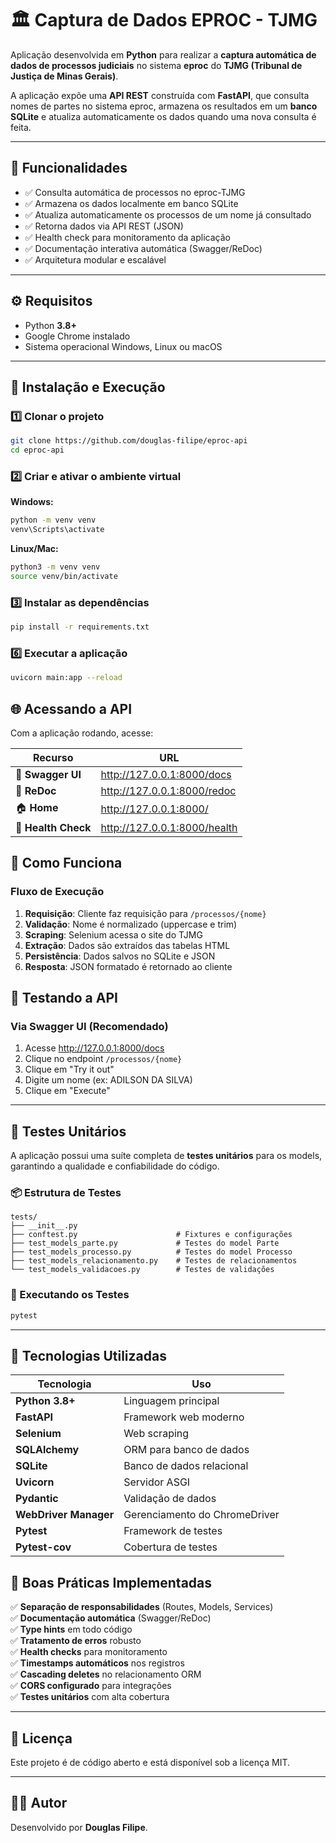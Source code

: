 # 🏛️ Captura de Dados EPROC - TJMG

Aplicação desenvolvida em **Python** para realizar a **captura automática de dados de processos judiciais** no sistema **eproc** do **TJMG (Tribunal de Justiça de Minas Gerais)**.

A aplicação expõe uma **API REST** construída com **FastAPI**, que consulta nomes de partes no sistema eproc, armazena os resultados em um **banco SQLite** e atualiza automaticamente os dados quando uma nova consulta é feita.

---

## 🚀 Funcionalidades

* ✅ Consulta automática de processos no eproc-TJMG
* ✅ Armazena os dados localmente em banco SQLite
* ✅ Atualiza automaticamente os processos de um nome já consultado
* ✅ Retorna dados via API REST (JSON)
* ✅ Health check para monitoramento da aplicação
* ✅ Documentação interativa automática (Swagger/ReDoc)
* ✅ Arquitetura modular e escalável

---

## ⚙️ Requisitos

* Python **3.8+**
* Google Chrome instalado
* Sistema operacional Windows, Linux ou macOS

---

## 🧩 Instalação e Execução

### 1️⃣ Clonar o projeto

```bash
git clone https://github.com/douglas-filipe/eproc-api
cd eproc-api
```

### 2️⃣ Criar e ativar o ambiente virtual

**Windows:**
```bash
python -m venv venv
venv\Scripts\activate
```

**Linux/Mac:**
```bash
python3 -m venv venv
source venv/bin/activate
```

### 3️⃣ Instalar as dependências

```bash
pip install -r requirements.txt
```

### 6️⃣ Executar a aplicação

```bash
uvicorn main:app --reload
```

## 🌐 Acessando a API

Com a aplicação rodando, acesse:

| Recurso | URL |
|---------|-----|
| 📝 **Swagger UI** | http://127.0.0.1:8000/docs |
| 📘 **ReDoc** | http://127.0.0.1:8000/redoc |
| 🏠 **Home** | http://127.0.0.1:8000/ |
| 💚 **Health Check** | http://127.0.0.1:8000/health |

## 🧠 Como Funciona

### Fluxo de Execução

1. **Requisição**: Cliente faz requisição para `/processos/{nome}`
2. **Validação**: Nome é normalizado (uppercase e trim)
3. **Scraping**: Selenium acessa o site do TJMG
4. **Extração**: Dados são extraídos das tabelas HTML
5. **Persistência**: Dados salvos no SQLite e JSON
6. **Resposta**: JSON formatado é retornado ao cliente

## 🧪 Testando a API

### Via Swagger UI (Recomendado)
1. Acesse http://127.0.0.1:8000/docs
2. Clique no endpoint `/processos/{nome}`
3. Clique em "Try it out"
4. Digite um nome (ex: ADILSON DA SILVA)
5. Clique em "Execute"

---

## 🧪 Testes Unitários

A aplicação possui uma suíte completa de **testes unitários** para os models, garantindo a qualidade e confiabilidade do código.

### 📦 Estrutura de Testes

```
tests/
├── __init__.py
├── conftest.py                      # Fixtures e configurações
├── test_models_parte.py             # Testes do model Parte
├── test_models_processo.py          # Testes do model Processo
├── test_models_relacionamento.py    # Testes de relacionamentos
└── test_models_validacoes.py        # Testes de validações
```

### 🚀 Executando os Testes

```bash
pytest
```

---

## 🧰 Tecnologias Utilizadas

| Tecnologia | Uso |
|------------|-----|
| **Python 3.8+** | Linguagem principal |
| **FastAPI** | Framework web moderno |
| **Selenium** | Web scraping |
| **SQLAlchemy** | ORM para banco de dados |
| **SQLite** | Banco de dados relacional |
| **Uvicorn** | Servidor ASGI |
| **Pydantic** | Validação de dados |
| **WebDriver Manager** | Gerenciamento do ChromeDriver |
| **Pytest** | Framework de testes |
| **Pytest-cov** | Cobertura de testes |

## 📝 Boas Práticas Implementadas

✅ **Separação de responsabilidades** (Routes, Models, Services)  
✅ **Documentação automática** (Swagger/ReDoc)  
✅ **Type hints** em todo código  
✅ **Tratamento de erros** robusto  
✅ **Health checks** para monitoramento  
✅ **Timestamps automáticos** nos registros  
✅ **Cascading deletes** no relacionamento ORM  
✅ **CORS configurado** para integrações  
✅ **Testes unitários** com alta cobertura  

---

## 📄 Licença

Este projeto é de código aberto e está disponível sob a licença MIT.

---

## 🧑‍💻 Autor

Desenvolvido por **Douglas Filipe**.